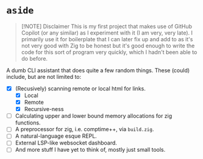 # `aside`

> [!NOTE] Disclaimer
> This is my first project that makes use of GitHub Copilot (or any similar) as
> I experiment with it (I am very, very late). I primarily use it for 
> boilerplate that I can later fix up and add to as it's not very good with Zig 
> to be honest but it's good enough to write the code for this sort of program 
> very quickly, which I hadn't been able to do before.

A dumb CLI assistant that does quite a few random things. These (could) include, 
but are not limited to:
- [x] (Recusively) scanning remote or local html for links.
    - [x] Local
    - [x] Remote
    - [x] Recursive-ness
- [ ] Calculating upper and lower bound memory allocations for zig functions.
- [ ] A preprocessor for zig, i.e. comptime++, via `build.zig`.
- [ ] A natural-language esque REPL.
- [ ] External LSP-like websocket dashboard.
- [ ] And more stuff I have yet to think of, mostly just small tools.